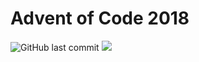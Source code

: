 # Advent of Code 2018 #
![GitHub last commit](https://img.shields.io/github/last-commit/joethei/Advent-of-Code-2018.svg)
<img src="https://teamcity.joethei.xyz/app/rest/builds/aggregated/strob:(branch:(buildType:(id:Privat_AdventOfCode2018),policy:active_history_and_active_vcs_branches),locator:(buildType:(id:Privat_AdventOfCode2018)))/statusIcon.svg">